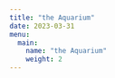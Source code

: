 ```yaml
---
title: "the Aquarium"
date: 2023-03-31
menu:
  main:
    name: "the Aquarium"
    weight: 2
---
```

